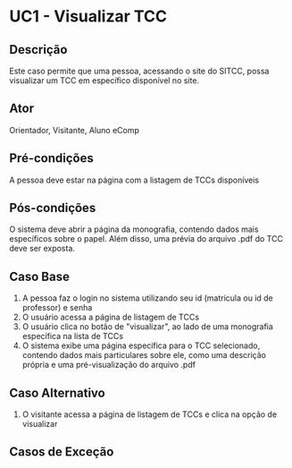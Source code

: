 # UC1 - Visualizar TCC

## Descrição
Este caso permite que uma pessoa, acessando o site do SITCC, possa visualizar um TCC em específico disponível no site.
## Ator
Orientador, Visitante, Aluno eComp
## Pré-condições
A pessoa deve estar na página com a listagem de TCCs disponíveis
## Pós-condições
O sistema deve abrir a página da monografia, contendo dados mais específicos sobre o papel. Além disso, uma prévia do arquivo .pdf do TCC deve ser exposta.
## Caso Base
1. A pessoa faz o login no sistema utilizando seu id (matrícula ou id de professor) e senha
2. O usuário acessa a página de listagem de TCCs
3. O usuário clica no botão de "visualizar", ao lado de uma monografia específica na lista de TCCs
4. O sistema exibe uma página específica para o TCC selecionado, contendo dados mais particulares sobre ele, como uma descrição própria e uma pré-visualização do arquivo .pdf
## Caso Alternativo
1. O visitante acessa a página de listagem de TCCs e clica na opção de visualizar
## Casos de Exceção
